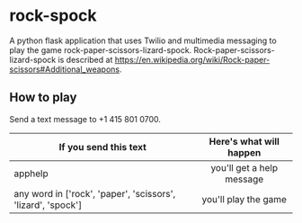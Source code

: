 # rock-spock

A python flask application that uses Twilio and multimedia messaging to play the game rock-paper-scissors-lizard-spock.  Rock-paper-scissors-lizard-spock is described at <https://en.wikipedia.org/wiki/Rock-paper-scissors#Additional_weapons>.

## How to play

Send a text message to +1 415 801 0700.

| If you send this text | Here's what will happen |
| --------------------- |:--------------:|
| apphelp               | you'll get a help message |
| any word in ['rock', 'paper', 'scissors', 'lizard', 'spock']  | you'll play the game |
